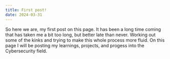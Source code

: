 ```yaml
---
title: First post!
date: 2024-03-31
---
```


So here we are, my first post on this page. It has been a long time coming that has taken me a bit too long, but better late than never. Working out some of the kinks and trying to make this whole process more fluid. On this page I will be posting my learnings, projects, and progess into the Cybersecurity field.
